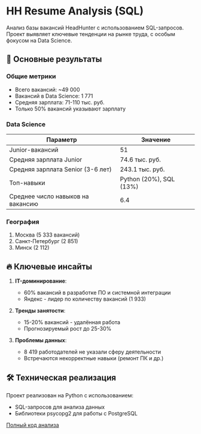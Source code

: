 # HH Resume Analysis (SQL)

Анализ базы вакансий HeadHunter с использованием SQL-запросов. Проект выявляет ключевые тенденции на рынке труда, с особым фокусом на Data Science.

## 📌 Основные результаты

### Общие метрики
- Всего вакансий: ~49 000
- Вакансий в Data Science: 1 771 
- Средняя зарплата: 71-110 тыс. руб.
- Только 50% вакансий указывают зарплату

### Data Science
| Параметр | Значение |
|----------|---------|
| Junior-вакансий | 51 |
| Средняя зарплата Junior | 74.6 тыс. руб. |
| Средняя зарплата Senior (3-6 лет) | 243.1 тыс. руб. |
| Топ-навыки | Python (20%), SQL (13%) |
| Среднее число навыков на вакансию | 6.4 |

### География
1. Москва (5 333 вакансий)
2. Санкт-Петербург (2 851)
3. Минск (2 112)

## 🔥 Ключевые инсайты

1. **IT-доминирование**:
   - 60% вакансий в разработке ПО и системной интеграции
   - Яндекс - лидер по количеству вакансий (1 933)

2. **Тренды занятости**:
   - 15-20% вакансий - удалённая работа
   - Прогнозируемый рост до 25-30%

3. **Проблемы данных**:
   - 8 419 работодателей не указали сферу деятельности
   - Встречаются некорректные навыки (ремонт ПК и др.)

## 🛠 Техническая реализация

Проект реализован на Python с использованием:
- SQL-запросов для анализа данных
- Библиотеки psycopg2 для работы с PostgreSQL

[Полный код анализа](project_2_togit.ipynb)
